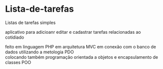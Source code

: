 # Lista-de-tarefas
Listas de tarefas simples

aplicativo para adicioanr editar e cadastrar tarefas relacionadas ao cotidiado


feito em linguagem PHP em arquitetura MVC em conexão com o banco de dados utilizando a metologia PDO  
 colocando também programação orientada a objetos e encapsulamento de classes POO
 
 
 
